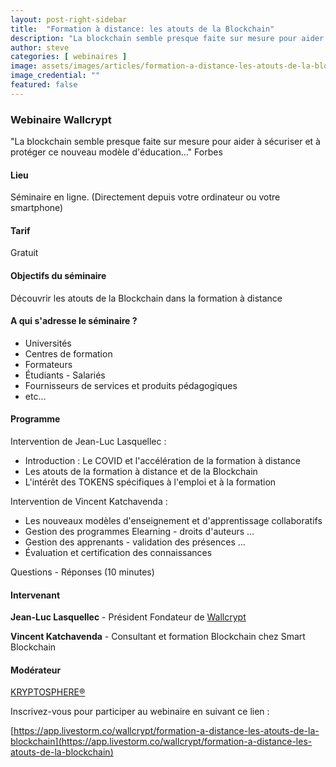 ```yaml
---
layout: post-right-sidebar
title:  "Formation à distance: les atouts de la Blockchain"
description: "La blockchain semble presque faite sur mesure pour aider à sécuriser et à protéger ce nouveau modèle d'éducation."
author: steve
categories: [ webinaires ]
image: assets/images/articles/formation-a-distance-les-atouts-de-la-blockchain/1.jpg
image_credential: ""
featured: false
---
```


### Webinaire Wallcrypt

"La blockchain semble presque faite sur mesure pour aider à sécuriser et à protéger ce nouveau modèle d'éducation..." Forbes 

#### Lieu

Séminaire en ligne. (Directement depuis votre ordinateur ou votre smartphone)

#### Tarif

Gratuit

#### Objectifs du séminaire

Découvrir les atouts de la Blockchain dans la formation à distance

#### A qui s'adresse le séminaire ?

- Universités
- Centres de formation
- Formateurs
- Étudiants - Salariés
- Fournisseurs de services et produits pédagogiques
- etc...

#### Programme

Intervention de Jean-Luc Lasquellec :

- Introduction : Le COVID et l'accélération de la formation à distance
- Les atouts de la formation à distance et de la Blockchain
- L'intérêt des TOKENS spécifiques à l'emploi et à la formation

Intervention de Vincent Katchavenda :

- Les nouveaux modèles d'enseignement et d'apprentissage collaboratifs
- Gestion des programmes Elearning - droits d'auteurs ...
- Gestion des apprenants - validation des présences ...
- Évaluation et certification des connaissances

Questions - Réponses (10 minutes)

#### Intervenant

**Jean-Luc Lasquellec** - Président Fondateur de [Wallcrypt](https://wallcrypt.com/)

**Vincent Katchavenda** - Consultant et formation Blockchain chez Smart Blockchain

#### Modérateur

[KRYPTOSPHERE®](https://kryptosphere.org/)

Inscrivez-vous pour participer au webinaire en suivant ce lien : 

[https://app.livestorm.co/wallcrypt/formation-a-distance-les-atouts-de-la-blockchain](https://app.livestorm.co/wallcrypt/formation-a-distance-les-atouts-de-la-blockchain)


